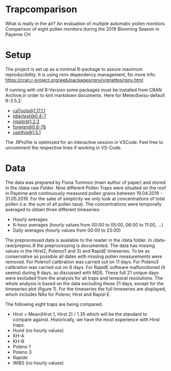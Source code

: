 # Trapcomparison

What is really in the air? An evaluation of multiple automatic pollen monitors
Comparison of eight pollen monitors during the 2019 Blooming Season in Payerne CH

# Setup

The project is set up as a minimal R-package to assure maximum reproducibility.
It is using renv dependency management, for more info: https://cran.r-project.org/web/packages/renv/vignettes/renv.html

If running with old R-Version some packages must be installed from CRAN Archive,in order to knit markdown documents. Here for MeteoSwiss-default R-3.5.2:

  - caTools@1.17.1.1
  - pbkrtest@0.4-7
  - nloptr@1.2.2
  - foreign@0.8-76
  - usethis@1.5.1

The .RProfile is optimized for an interactive session in VSCode. Feel free to uncomment the respective lines if working in VS-Code.

# Data

The data was prepared by Fiona Tummon (main author of paper) and stored in the /data-raw Folder.
Nine different Pollen Traps were situated on the roof in Payerne and continuously measured pollen 
grains between 19.04.2019 - 31.05.2019.
For the sake of simplicity we only look at concentrations of total pollen (i.e. the sum of all pollen taxa).
The concentrations were temporally averaged to obtain three different timeseries:

- Hourly averages
- 6-hour averages (hourly values from 00:00 to 05:00, 06:00 to 11:00, ...)
- Daily averages (hourly values from 00:00 to 23:00)

The preprocessed data is available to the reader in the /data folder. 
In /data-raw/preproc.R the preprocessing is documented.
The data has missing values in the Hirst2, Poleno(1 and 3) and RapidE timeseries. 
To be as conservative as possible all dates with missing pollen measurements were removed.
For Poleno1 calibration was carried out on 11 days.
For Poleno3 calibration was carried out on 6 days.
For RapidE software malfunctioned (it seems) during 9 days, as discussed with MDS.
These full 21 unique days were excluded from the analysis for all traps and temporal resolutions.
The whole analysis is based on the data excluding these 21 days, except for the timeseries plot (figure 1).
For the timeseries the full timeseries are displayed, which includes NAs for Poleno; Hirst and Rapid-E.

The following eight traps are being compared:

- Hirst = Mean(Hirst 1, Hirst 2) / 1.35 which will be the standard to compare against. Historically, we have the most experience with Hirst traps.
- Hund (no hourly values)
- KH-A
- KH-B
- Poleno 1
- Poleno 3
- Rapide
- WIBS (no hourly values)



